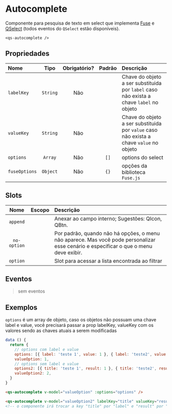 # Autocomplete

Componente para pesquisa de texto em select que implementa [Fuse](https://fusejs.io/) e [QSelect](https://quasar.dev/vue-components/select#Introduction) (todos eventos do `QSelect` estão disponíveis).

```
<qs-autocomplete />
```

## Propriedades

| Nome | Tipo | Obrigatório? | Padrão | Descrição |
|:-|:-:|:-:|:-:|:-|
| `labelKey` | `String` | Não | | Chave do objeto a ser substituida por `label` caso não exista a chave `label` no objeto |
| `valueKey` | `String` | Não | | Chave do objeto a ser substituida por `value` caso não exista a chave `value` no objeto |
| `options` | `Array` | Não | `[]` | options do select |
| `fuseOptions` | `Object` | Não | `{}` | opções da biblioteca `Fuse.js` |

## Slots

| Nome | Escopo | Descrição |
|:-:|:-:|:-|
| `append` | | Anexar ao campo interno; Sugestões: QIcon, QBtn. |
| `no-option` | | Por padrão, quando não há opções, o menu não aparece. Mas você pode personalizar esse cenário e especificar o que o menu deve exibir. |
| `option` | | Slot para acessar a lista encontrada ao filtrar |

## Eventos

> sem eventos

## Exemplos

`options` é um array de objeto, caso os objetos não possuam uma chave label e value, você precisará passar a prop labelKey, valueKey com os valores sendo as chaves atuais a serem modificadas

```js
data () {
  return {
    // options com label e value
    options: [{ label: 'teste 1', value: 1 }, { label: 'teste2', value: 2 }],
    valueOption: 1,
    // options sem label e value
    options2: [{ title: 'teste 1', result: 1 }, { title: 'teste2', result: 2 }],
    valueOption2: 2,
  }
}
```

```html
<qs-autocomplete v-model="valueOption" :options="options" />

<qs-autocomplete v-model="valueOption2" labelKey="title" valueKey="result" :options="options2" />
<!-- o componente irá trocar a key "title" por "label" e "result" por "value" -->
```
